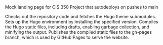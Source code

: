 Mock landing page for CIS 350 Project that autodeploys on pushes to main

Checks out the repository code and fetches the Hugo theme submodules.
Sets up the Hugo environment by installing the specified version.
Compiles the Hugo static files, including drafts, enabling garbage collection, and minifying the output.
Publishes the compiled static files to the gh-pages branch, which is used by GitHub Pages to serve the website.
